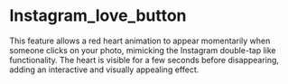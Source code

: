 # Instagram_love_button
This feature allows a red heart animation to appear momentarily when someone clicks on your photo, mimicking the Instagram double-tap like functionality. The heart is visible for a few seconds before disappearing, adding an interactive and visually appealing effect.
